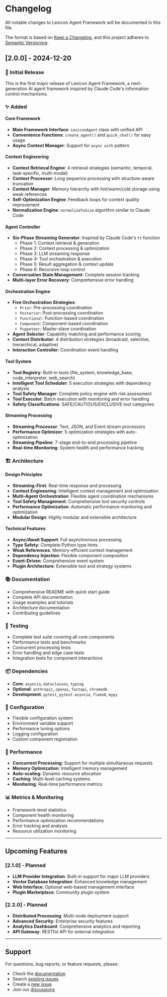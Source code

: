 # Changelog

All notable changes to Lexicon Agent Framework will be documented in this file.

The format is based on [Keep a Changelog](https://keepachangelog.com/en/1.0.0/),
and this project adheres to [Semantic Versioning](https://semver.org/spec/v2.0.0.html).

## [2.0.0] - 2024-12-20

### 🎉 Initial Release

This is the first major release of Lexicon Agent Framework, a next-generation AI agent framework inspired by Claude Code's information control mechanisms.

### ✨ Added

#### Core Framework
- **Main Framework Interface**: `LexiconAgent` class with unified API
- **Convenience Functions**: `create_agent()` and `quick_chat()` for easy usage
- **Async Context Manager**: Support for `async with` pattern

#### Context Engineering
- **Context Retrieval Engine**: 4 retrieval strategies (semantic, temporal, task-specific, multi-modal)
- **Context Processor**: Long sequence processing with structure-aware truncation
- **Context Manager**: Memory hierarchy with hot/warm/cold storage using weak references
- **Self-Optimization Engine**: Feedback loops for context quality improvement
- **Normalization Engine**: `normalizeToSize` algorithm similar to Claude Code

#### Agent Controller
- **Six-Phase Streaming Generator**: Inspired by Claude Code's `tt` function
  - Phase 1: Context retrieval & generation
  - Phase 2: Context processing & optimization
  - Phase 3: LLM streaming response
  - Phase 4: Tool orchestration & execution
  - Phase 5: Result aggregation & context update
  - Phase 6: Recursive loop control
- **Conversation State Management**: Complete session tracking
- **Multi-layer Error Recovery**: Comprehensive error handling

#### Orchestration Engine
- **Five Orchestration Strategies**:
  - `Prior`: Pre-processing coordination
  - `Posterior`: Post-processing coordination
  - `Functional`: Function-based coordination
  - `Component`: Component-based coordination
  - `Puppeteer`: Master-slave coordination
- **Agent Selector**: Capability matching and performance scoring
- **Context Distributor**: 4 distribution strategies (broadcast, selective, hierarchical, adaptive)
- **Interaction Controller**: Coordination event handling

#### Tool System
- **Tool Registry**: Built-in tools (file_system, knowledge_base, code_interpreter, web_search)
- **Intelligent Tool Scheduler**: 5 execution strategies with dependency analysis
- **Tool Safety Manager**: Complete policy engine with risk assessment
- **Tool Executor**: Batch execution with monitoring and error handling
- **Safety Classifications**: SAFE/CAUTIOUS/EXCLUSIVE tool categories

#### Streaming Processing
- **Streaming Processor**: Text, JSON, and Event stream processors
- **Performance Optimizer**: 5 optimization strategies with auto-optimization
- **Streaming Pipeline**: 7-stage end-to-end processing pipeline
- **Real-time Monitoring**: System health and performance tracking

### 🏗️ Architecture

#### Design Principles
- **Streaming-First**: Real-time response and processing
- **Context Engineering**: Intelligent context management and optimization
- **Multi-Agent Orchestration**: Flexible agent coordination mechanisms
- **Tool Safety Management**: Comprehensive tool security controls
- **Performance Optimization**: Automatic performance monitoring and optimization
- **Modular Design**: Highly modular and extensible architecture

#### Technical Features
- **Async/Await Support**: Full asynchronous processing
- **Type Safety**: Complete Python type hints
- **Weak References**: Memory-efficient context management
- **Dependency Injection**: Flexible component composition
- **Event-Driven**: Comprehensive event system
- **Plugin Architecture**: Extensible tool and strategy systems

### 📚 Documentation
- Comprehensive README with quick start guide
- Complete API documentation
- Usage examples and tutorials
- Architecture documentation
- Contributing guidelines

### 🧪 Testing
- Complete test suite covering all core components
- Performance tests and benchmarks
- Concurrent processing tests
- Error handling and edge case tests
- Integration tests for component interactions

### 📦 Dependencies
- **Core**: `asyncio`, `dataclasses`, `typing`
- **Optional**: `anthropic`, `openai`, `fastapi`, `chromadb`
- **Development**: `pytest`, `pytest-asyncio`, `flake8`, `mypy`

### 🔧 Configuration
- Flexible configuration system
- Environment variable support
- Performance tuning options
- Logging configuration
- Custom component registration

### 🚀 Performance
- **Concurrent Processing**: Support for multiple simultaneous requests
- **Memory Optimization**: Intelligent memory management
- **Auto-scaling**: Dynamic resource allocation
- **Caching**: Multi-level caching systems
- **Monitoring**: Real-time performance metrics

### 📊 Metrics & Monitoring
- Framework-level statistics
- Component health monitoring
- Performance optimization recommendations
- Error tracking and analysis
- Resource utilization monitoring

---

## Upcoming Features

### [2.1.0] - Planned
- **LLM Provider Integration**: Built-in support for major LLM providers
- **Vector Database Integration**: Enhanced knowledge management
- **Web Interface**: Optional web-based management interface
- **Plugin Marketplace**: Community plugin system

### [2.2.0] - Planned
- **Distributed Processing**: Multi-node deployment support
- **Advanced Security**: Enterprise security features
- **Analytics Dashboard**: Comprehensive analytics and reporting
- **API Gateway**: RESTful API for external integration

---

## Support

For questions, bug reports, or feature requests, please:
- Check the [documentation](README.md)
- Search [existing issues](https://github.com/your-org/lexicon-agent/issues)
- Create a [new issue](https://github.com/your-org/lexicon-agent/issues/new)
- Join our [discussions](https://github.com/your-org/lexicon-agent/discussions)